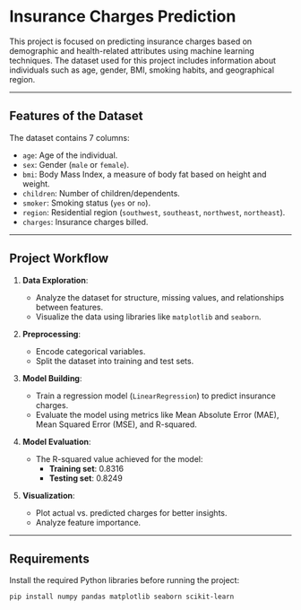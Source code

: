 # Insurance Charges Prediction

This project is focused on predicting insurance charges based on demographic and health-related attributes using machine learning techniques. The dataset used for this project includes information about individuals such as age, gender, BMI, smoking habits, and geographical region.

---

## Features of the Dataset
The dataset contains 7 columns:
- `age`: Age of the individual.
- `sex`: Gender (`male` or `female`).
- `bmi`: Body Mass Index, a measure of body fat based on height and weight.
- `children`: Number of children/dependents.
- `smoker`: Smoking status (`yes` or `no`).
- `region`: Residential region (`southwest`, `southeast`, `northwest`, `northeast`).
- `charges`: Insurance charges billed.

---

## Project Workflow

1. **Data Exploration**:
   - Analyze the dataset for structure, missing values, and relationships between features.
   - Visualize the data using libraries like `matplotlib` and `seaborn`.

2. **Preprocessing**:
   - Encode categorical variables.
   - Split the dataset into training and test sets.

3. **Model Building**:
   - Train a regression model (`LinearRegression`) to predict insurance charges.
   - Evaluate the model using metrics like Mean Absolute Error (MAE), Mean Squared Error (MSE), and R-squared.

4. **Model Evaluation**:
   - The R-squared value achieved for the model:
     - **Training set**: 0.8316
     - **Testing set**: 0.8249

5. **Visualization**:
   - Plot actual vs. predicted charges for better insights.
   - Analyze feature importance.

---

## Requirements

Install the required Python libraries before running the project:

```bash
pip install numpy pandas matplotlib seaborn scikit-learn
